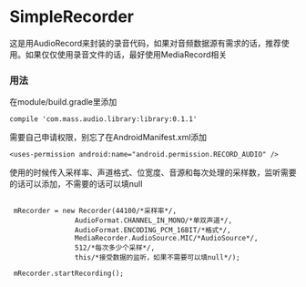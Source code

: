 # SimpleRecorder
这是用AudioRecord来封装的录音代码，如果对音频数据源有需求的话，推荐使用。如果仅仅使用录音文件的话，最好使用MediaRecord相关


### 用法

在module/build.gradle里添加
```
compile 'com.mass.audio.library:library:0.1.1'
```

需要自己申请权限，别忘了在AndroidManifest.xml添加
```
<uses-permission android:name="android.permission.RECORD_AUDIO" />
```

使用的时候传入采样率、声道格式、位宽度、音源和每次处理的采样数，监听需要的话可以添加，不需要的话可以填null

```
 
 mRecorder = new Recorder(44100/*采样率*/,
                AudioFormat.CHANNEL_IN_MONO/*单双声道*/,
                AudioFormat.ENCODING_PCM_16BIT/*格式*/,
                MediaRecorder.AudioSource.MIC/*AudioSource*/,
                512/*每次多少个采样*/,
                this/*接受数据的监听，如果不需要可以填null*/);
 
 mRecorder.startRecording();                 
                
```



